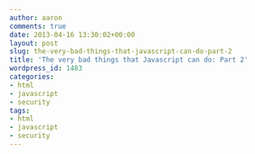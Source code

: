 ```yaml
---
author: aaron
comments: true
date: 2013-04-16 13:30:02+00:00
layout: post
slug: the-very-bad-things-that-javascript-can-do-part-2
title: 'The very bad things that Javascript can do: Part 2'
wordpress_id: 1483
categories:
- html
- javascript
- security
tags:
- html
- javascript
- security
---
```


